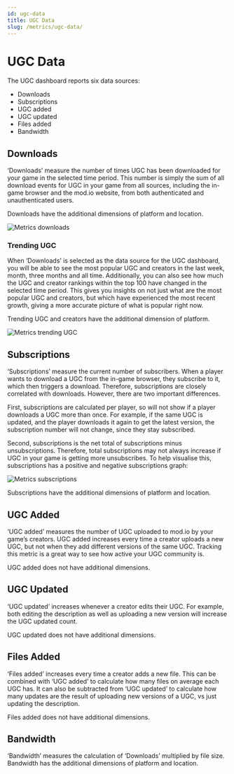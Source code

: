 ```yaml
---
id: ugc-data
title: UGC Data
slug: /metrics/ugc-data/
---
```


# UGC Data

The UGC dashboard reports six data sources:

* Downloads
* Subscriptions
* UGC added
* UGC updated
* Files added
* Bandwidth

## Downloads

‘Downloads’ measure the number of times UGC has been downloaded for your game in the selected time period. This number is simply the sum of all download events for UGC in your game from all sources, including the in-game browser and the mod.io website, from both authenticated and unauthenticated users. 

Downloads have the additional dimensions of platform and location. 

![Metrics downloads](images/downloads.png)

### Trending UGC

When ‘Downloads’ is selected as the data source for the UGC dashboard, you will be able to see the most popular UGC and creators in the last week, month, three months and all time. Additionally, you can also see how much the UGC and creator rankings within the top 100 have changed in the selected time period. This gives you insights on not just what are the most popular UGC and creators, but which have experienced the most recent growth, giving a more accurate picture of what is popular right now. 

Trending UGC and creators have the additional dimension of platform. 

![Metrics trending UGC](images/trending.png)

## Subscriptions

‘Subscriptions’ measure the current number of subscribers. When a player wants to download a UGC from the in-game browser, they subscribe to it, which then triggers a download. Therefore, subscriptions are closely correlated with downloads. However, there are two important differences.

First, subscriptions are calculated per player, so will not show if a player downloads a UGC more than once. For example, if the same UGC is updated, and the player downloads it again to get the latest version, the subscription number will not change, since they stay subscribed. 

Second, subscriptions is the net total of subscriptions minus unsubscriptions. Therefore, total subscriptions may not always increase if UGC in your game is getting more unsubscribes. To help visualise this, subscriptions has a positive and negative subscriptions graph:

![Metrics subscriptions](images/subscriptions.png)

Subscriptions have the additional dimensions of platform and location. 

## UGC Added

‘UGC added’ measures the number of UGC uploaded to mod.io by your game’s creators. UGC added increases every time a creator uploads a new UGC, but not when they add different versions of the same UGC. Tracking this metric is a great way to see how active your UGC community is. 

UGC added does not have additional dimensions. 

## UGC Updated

‘UGC updated’ increases whenever a creator edits their UGC. For example, both editing the description as well as uploading a new version will increase the UGC updated count. 

UGC updated does not have additional dimensions. 

## Files Added

‘Files added’ increases every time a creator adds a new file. This can be combined with ‘UGC added’ to calculate how many files on average each UGC has. It can also be subtracted from ‘UGC updated’ to calculate how many updates are the result of uploading new versions of a UGC, vs just updating the description. 

Files added does not have additional dimensions. 

## Bandwidth

‘Bandwidth’ measures the calculation of ‘Downloads’ multiplied by file size. Bandwidth has the additional dimensions of platform and location. 